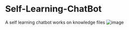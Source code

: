 # Self-Learning-ChatBot
A self learning chatbot works on knowledge files
![image](https://github.com/sures-123/Self-Learning-ChatBot/assets/108910767/23255c6b-f864-4f8a-9249-8bb4f4e802f0)
